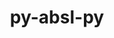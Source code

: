 ---
title: "py-absl-py"
layout: cache
categories: [package, develop]
meta: {"versions": ["1.2.0", "1.4.0"], "compilers": ["apple-clang@=14.0.0", "apple-clang@=14.0.3", "gcc@=11.3.0", "gcc@=7.3.1"], "oss": ["amzn2", "ubuntu22.04", "ventura"], "platforms": ["darwin", "linux"], "targets": ["aarch64", "ivybridge", "x86_64_v3", "x86_64_v4"], "stacks": ["ml-darwin-aarch64-mps", "ml-linux-x86_64-cpu", "ml-linux-x86_64-cuda", "ml-linux-x86_64-rocm", "root"], "num_specs": 26, "num_specs_by_stack": {"ml-darwin-aarch64-mps": 3, "root": 26, "ml-linux-x86_64-cuda": 9, "ml-linux-x86_64-rocm": 9, "ml-linux-x86_64-cpu": 9}}
spec_details: [{"hash": "vscoc5vfhaaca7ep4rv2coffgesjofxb", "compiler": "apple-clang@=14.0.0", "versions": ["1.4.0"], "os": "ventura", "platform": "darwin", "target": "aarch64", "variants": ["build_system=python_pip"], "stacks": ["ml-darwin-aarch64-mps", "root"], "size": "-", "tarball": "https://binaries.spack.io/develop/build_cache/darwin-ventura-aarch64/apple-clang-14.0.0/py-absl-py-1.4.0/darwin-ventura-aarch64-apple-clang-14.0.0-py-absl-py-1.4.0-vscoc5vfhaaca7ep4rv2coffgesjofxb.spack"}, {"hash": "hmbf2dxfctrp3an5wpzdttl7arr3vo2l", "compiler": "apple-clang@=14.0.0", "versions": ["1.4.0"], "os": "ventura", "platform": "darwin", "target": "aarch64", "variants": ["build_system=python_pip"], "stacks": ["ml-darwin-aarch64-mps", "root"], "size": "-", "tarball": "https://binaries.spack.io/develop/build_cache/darwin-ventura-aarch64/apple-clang-14.0.0/py-absl-py-1.4.0/darwin-ventura-aarch64-apple-clang-14.0.0-py-absl-py-1.4.0-hmbf2dxfctrp3an5wpzdttl7arr3vo2l.spack"}, {"hash": "on537u5ocn4ljladdxkphxzuzm4k7rfp", "compiler": "apple-clang@=14.0.3", "versions": ["1.4.0"], "os": "ventura", "platform": "darwin", "target": "aarch64", "variants": ["build_system=python_pip"], "stacks": ["ml-darwin-aarch64-mps", "root"], "size": "-", "tarball": "https://binaries.spack.io/develop/build_cache/darwin-ventura-aarch64/apple-clang-14.0.3/py-absl-py-1.4.0/darwin-ventura-aarch64-apple-clang-14.0.3-py-absl-py-1.4.0-on537u5ocn4ljladdxkphxzuzm4k7rfp.spack"}, {"hash": "pgvpjjnseioxd3nbsyxjwvq2akj5xazb", "compiler": "gcc@=7.3.1", "versions": ["1.2.0"], "os": "amzn2", "platform": "linux", "target": "ivybridge", "variants": ["build_system=python_pip"], "stacks": ["root"], "size": "-", "tarball": "https://binaries.spack.io/develop/build_cache/linux-amzn2-ivybridge/gcc-7.3.1/py-absl-py-1.2.0/linux-amzn2-ivybridge-gcc-7.3.1-py-absl-py-1.2.0-pgvpjjnseioxd3nbsyxjwvq2akj5xazb.spack"}, {"hash": "pzjlbxleajqeuw44ftlnxvzbywq5jyjv", "compiler": "gcc@=7.3.1", "versions": ["1.2.0"], "os": "amzn2", "platform": "linux", "target": "ivybridge", "variants": ["build_system=python_pip"], "stacks": ["root"], "size": "-", "tarball": "https://binaries.spack.io/develop/build_cache/linux-amzn2-ivybridge/gcc-7.3.1/py-absl-py-1.2.0/linux-amzn2-ivybridge-gcc-7.3.1-py-absl-py-1.2.0-pzjlbxleajqeuw44ftlnxvzbywq5jyjv.spack"}, {"hash": "dfyxc7mpzj67hkcieugzwd4xlziqxn7n", "compiler": "gcc@=7.3.1", "versions": ["1.2.0"], "os": "amzn2", "platform": "linux", "target": "ivybridge", "variants": ["build_system=python_pip"], "stacks": ["root"], "size": "-", "tarball": "https://binaries.spack.io/develop/build_cache/linux-amzn2-ivybridge/gcc-7.3.1/py-absl-py-1.2.0/linux-amzn2-ivybridge-gcc-7.3.1-py-absl-py-1.2.0-dfyxc7mpzj67hkcieugzwd4xlziqxn7n.spack"}, {"hash": "qhfik3qdo5z2j5srw6sw6lkmznk7inec", "compiler": "gcc@=7.3.1", "versions": ["1.2.0"], "os": "amzn2", "platform": "linux", "target": "ivybridge", "variants": ["build_system=python_pip"], "stacks": ["root"], "size": "-", "tarball": "https://binaries.spack.io/develop/build_cache/linux-amzn2-ivybridge/gcc-7.3.1/py-absl-py-1.2.0/linux-amzn2-ivybridge-gcc-7.3.1-py-absl-py-1.2.0-qhfik3qdo5z2j5srw6sw6lkmznk7inec.spack"}, {"hash": "6zp36dc2scovz7kz7ynaq36jnktbpb5y", "compiler": "gcc@=7.3.1", "versions": ["1.2.0"], "os": "amzn2", "platform": "linux", "target": "ivybridge", "variants": ["build_system=python_pip"], "stacks": ["root"], "size": "-", "tarball": "https://binaries.spack.io/develop/build_cache/linux-amzn2-ivybridge/gcc-7.3.1/py-absl-py-1.2.0/linux-amzn2-ivybridge-gcc-7.3.1-py-absl-py-1.2.0-6zp36dc2scovz7kz7ynaq36jnktbpb5y.spack"}, {"hash": "keqa64mwmqu2bafjucc6bovdkjffa7gn", "compiler": "gcc@=7.3.1", "versions": ["1.2.0"], "os": "amzn2", "platform": "linux", "target": "x86_64_v3", "variants": ["build_system=python_pip"], "stacks": ["root"], "size": "-", "tarball": "https://binaries.spack.io/develop/build_cache/linux-amzn2-x86_64_v3/gcc-7.3.1/py-absl-py-1.2.0/linux-amzn2-x86_64_v3-gcc-7.3.1-py-absl-py-1.2.0-keqa64mwmqu2bafjucc6bovdkjffa7gn.spack"}, {"hash": "dk2hc7mef5mwgr44ekzf32aoizu656ta", "compiler": "gcc@=7.3.1", "versions": ["1.2.0"], "os": "amzn2", "platform": "linux", "target": "x86_64_v3", "variants": ["build_system=python_pip"], "stacks": ["root"], "size": "-", "tarball": "https://binaries.spack.io/develop/build_cache/linux-amzn2-x86_64_v3/gcc-7.3.1/py-absl-py-1.2.0/linux-amzn2-x86_64_v3-gcc-7.3.1-py-absl-py-1.2.0-dk2hc7mef5mwgr44ekzf32aoizu656ta.spack"}, {"hash": "wahemghx4zvvlnpuqdaqchq2pyythevp", "compiler": "gcc@=7.3.1", "versions": ["1.2.0"], "os": "amzn2", "platform": "linux", "target": "x86_64_v3", "variants": [], "stacks": ["root"], "size": "-", "tarball": "https://binaries.spack.io/develop/build_cache/linux-amzn2-x86_64_v3/gcc-7.3.1/py-absl-py-1.2.0/linux-amzn2-x86_64_v3-gcc-7.3.1-py-absl-py-1.2.0-wahemghx4zvvlnpuqdaqchq2pyythevp.spack"}, {"hash": "arovdb5b3iwlmkc3edmujdbtnrhna5vg", "compiler": "gcc@=7.3.1", "versions": ["1.2.0"], "os": "amzn2", "platform": "linux", "target": "x86_64_v3", "variants": ["build_system=python_pip"], "stacks": ["root"], "size": "-", "tarball": "https://binaries.spack.io/develop/build_cache/linux-amzn2-x86_64_v3/gcc-7.3.1/py-absl-py-1.2.0/linux-amzn2-x86_64_v3-gcc-7.3.1-py-absl-py-1.2.0-arovdb5b3iwlmkc3edmujdbtnrhna5vg.spack"}, {"hash": "eynmkdgrw5gxm7ecunwol67boftd53zx", "compiler": "gcc@=7.3.1", "versions": ["1.2.0"], "os": "amzn2", "platform": "linux", "target": "x86_64_v3", "variants": [], "stacks": ["root"], "size": "-", "tarball": "https://binaries.spack.io/develop/build_cache/linux-amzn2-x86_64_v3/gcc-7.3.1/py-absl-py-1.2.0/linux-amzn2-x86_64_v3-gcc-7.3.1-py-absl-py-1.2.0-eynmkdgrw5gxm7ecunwol67boftd53zx.spack"}, {"hash": "i2hmzfw2rkzokvx2orbf5gd7gfgct2kt", "compiler": "gcc@=7.3.1", "versions": ["1.2.0"], "os": "amzn2", "platform": "linux", "target": "x86_64_v3", "variants": [], "stacks": ["root"], "size": "-", "tarball": "https://binaries.spack.io/develop/build_cache/linux-amzn2-x86_64_v3/gcc-7.3.1/py-absl-py-1.2.0/linux-amzn2-x86_64_v3-gcc-7.3.1-py-absl-py-1.2.0-i2hmzfw2rkzokvx2orbf5gd7gfgct2kt.spack"}, {"hash": "6mgvlqcopi5bs2g6xcu2izjme2vy42rh", "compiler": "gcc@=7.3.1", "versions": ["1.2.0"], "os": "amzn2", "platform": "linux", "target": "x86_64_v3", "variants": [], "stacks": ["root"], "size": "-", "tarball": "https://binaries.spack.io/develop/build_cache/linux-amzn2-x86_64_v3/gcc-7.3.1/py-absl-py-1.2.0/linux-amzn2-x86_64_v3-gcc-7.3.1-py-absl-py-1.2.0-6mgvlqcopi5bs2g6xcu2izjme2vy42rh.spack"}, {"hash": "jxgktxm2janzaexbkycfcwe6xckmodpn", "compiler": "gcc@=7.3.1", "versions": ["1.2.0"], "os": "amzn2", "platform": "linux", "target": "x86_64_v3", "variants": ["build_system=python_pip"], "stacks": ["root"], "size": "-", "tarball": "https://binaries.spack.io/develop/build_cache/linux-amzn2-x86_64_v3/gcc-7.3.1/py-absl-py-1.2.0/linux-amzn2-x86_64_v3-gcc-7.3.1-py-absl-py-1.2.0-jxgktxm2janzaexbkycfcwe6xckmodpn.spack"}, {"hash": "r2pyuz45gwrsvc63ifgmd5hg2dbqqusp", "compiler": "gcc@=7.3.1", "versions": ["1.2.0"], "os": "amzn2", "platform": "linux", "target": "x86_64_v4", "variants": [], "stacks": ["root"], "size": "-", "tarball": "https://binaries.spack.io/develop/build_cache/linux-amzn2-x86_64_v4/gcc-7.3.1/py-absl-py-1.2.0/linux-amzn2-x86_64_v4-gcc-7.3.1-py-absl-py-1.2.0-r2pyuz45gwrsvc63ifgmd5hg2dbqqusp.spack"}, {"hash": "mflzvbkjjjf2etlpskrwfumcbywkbhnu", "compiler": "gcc@=11.3.0", "versions": ["1.4.0"], "os": "ubuntu22.04", "platform": "linux", "target": "x86_64_v3", "variants": ["build_system=python_pip"], "stacks": ["ml-linux-x86_64-cuda", "ml-linux-x86_64-rocm", "ml-linux-x86_64-cpu", "root"], "size": "-", "tarball": "https://binaries.spack.io/develop/build_cache/linux-ubuntu22.04-x86_64_v3/gcc-11.3.0/py-absl-py-1.4.0/linux-ubuntu22.04-x86_64_v3-gcc-11.3.0-py-absl-py-1.4.0-mflzvbkjjjf2etlpskrwfumcbywkbhnu.spack"}, {"hash": "ef67nnhgfo7diwmjwivjinf55nxsobdk", "compiler": "gcc@=11.3.0", "versions": ["1.4.0"], "os": "ubuntu22.04", "platform": "linux", "target": "x86_64_v3", "variants": ["build_system=python_pip"], "stacks": ["ml-linux-x86_64-cuda", "ml-linux-x86_64-rocm", "ml-linux-x86_64-cpu", "root"], "size": "-", "tarball": "https://binaries.spack.io/develop/build_cache/linux-ubuntu22.04-x86_64_v3/gcc-11.3.0/py-absl-py-1.4.0/linux-ubuntu22.04-x86_64_v3-gcc-11.3.0-py-absl-py-1.4.0-ef67nnhgfo7diwmjwivjinf55nxsobdk.spack"}, {"hash": "eiy3fpb27yi5sgqbh4sijofaa4rrpjrv", "compiler": "gcc@=11.3.0", "versions": ["1.4.0"], "os": "ubuntu22.04", "platform": "linux", "target": "x86_64_v3", "variants": ["build_system=python_pip"], "stacks": ["ml-linux-x86_64-cuda", "ml-linux-x86_64-rocm", "ml-linux-x86_64-cpu", "root"], "size": "-", "tarball": "https://binaries.spack.io/develop/build_cache/linux-ubuntu22.04-x86_64_v3/gcc-11.3.0/py-absl-py-1.4.0/linux-ubuntu22.04-x86_64_v3-gcc-11.3.0-py-absl-py-1.4.0-eiy3fpb27yi5sgqbh4sijofaa4rrpjrv.spack"}, {"hash": "emaix6ut4cehdzqek4dz56dusyyyhkzk", "compiler": "gcc@=11.3.0", "versions": ["1.4.0"], "os": "ubuntu22.04", "platform": "linux", "target": "x86_64_v3", "variants": ["build_system=python_pip"], "stacks": ["ml-linux-x86_64-cuda", "ml-linux-x86_64-rocm", "ml-linux-x86_64-cpu", "root"], "size": "-", "tarball": "https://binaries.spack.io/develop/build_cache/linux-ubuntu22.04-x86_64_v3/gcc-11.3.0/py-absl-py-1.4.0/linux-ubuntu22.04-x86_64_v3-gcc-11.3.0-py-absl-py-1.4.0-emaix6ut4cehdzqek4dz56dusyyyhkzk.spack"}, {"hash": "6qrys5qqfkxb5ncgnbcpgskunuva7hol", "compiler": "gcc@=11.3.0", "versions": ["1.4.0"], "os": "ubuntu22.04", "platform": "linux", "target": "x86_64_v3", "variants": ["build_system=python_pip"], "stacks": ["ml-linux-x86_64-cuda", "ml-linux-x86_64-rocm", "ml-linux-x86_64-cpu", "root"], "size": "-", "tarball": "https://binaries.spack.io/develop/build_cache/linux-ubuntu22.04-x86_64_v3/gcc-11.3.0/py-absl-py-1.4.0/linux-ubuntu22.04-x86_64_v3-gcc-11.3.0-py-absl-py-1.4.0-6qrys5qqfkxb5ncgnbcpgskunuva7hol.spack"}, {"hash": "gaokzyf5yhhzrntuu2fuubagmrpln55j", "compiler": "gcc@=11.3.0", "versions": ["1.4.0"], "os": "ubuntu22.04", "platform": "linux", "target": "x86_64_v3", "variants": ["build_system=python_pip"], "stacks": ["ml-linux-x86_64-cuda", "ml-linux-x86_64-rocm", "ml-linux-x86_64-cpu", "root"], "size": "-", "tarball": "https://binaries.spack.io/develop/build_cache/linux-ubuntu22.04-x86_64_v3/gcc-11.3.0/py-absl-py-1.4.0/linux-ubuntu22.04-x86_64_v3-gcc-11.3.0-py-absl-py-1.4.0-gaokzyf5yhhzrntuu2fuubagmrpln55j.spack"}, {"hash": "uu4msaqqxzvmjzfanxo4ygv5xk5ylrxg", "compiler": "gcc@=11.3.0", "versions": ["1.4.0"], "os": "ubuntu22.04", "platform": "linux", "target": "x86_64_v3", "variants": ["build_system=python_pip"], "stacks": ["ml-linux-x86_64-cuda", "ml-linux-x86_64-rocm", "ml-linux-x86_64-cpu", "root"], "size": "-", "tarball": "https://binaries.spack.io/develop/build_cache/linux-ubuntu22.04-x86_64_v3/gcc-11.3.0/py-absl-py-1.4.0/linux-ubuntu22.04-x86_64_v3-gcc-11.3.0-py-absl-py-1.4.0-uu4msaqqxzvmjzfanxo4ygv5xk5ylrxg.spack"}, {"hash": "tjsvfycrryiklclote2n5xt7xrtvgkmd", "compiler": "gcc@=11.3.0", "versions": ["1.4.0"], "os": "ubuntu22.04", "platform": "linux", "target": "x86_64_v3", "variants": ["build_system=python_pip"], "stacks": ["ml-linux-x86_64-cuda", "ml-linux-x86_64-rocm", "ml-linux-x86_64-cpu", "root"], "size": "-", "tarball": "https://binaries.spack.io/develop/build_cache/linux-ubuntu22.04-x86_64_v3/gcc-11.3.0/py-absl-py-1.4.0/linux-ubuntu22.04-x86_64_v3-gcc-11.3.0-py-absl-py-1.4.0-tjsvfycrryiklclote2n5xt7xrtvgkmd.spack"}, {"hash": "t4l72535jldo6ierldxnqhxi7va4tj5q", "compiler": "gcc@=11.3.0", "versions": ["1.4.0"], "os": "ubuntu22.04", "platform": "linux", "target": "x86_64_v3", "variants": ["build_system=python_pip"], "stacks": ["ml-linux-x86_64-cuda", "ml-linux-x86_64-rocm", "ml-linux-x86_64-cpu", "root"], "size": "-", "tarball": "https://binaries.spack.io/develop/build_cache/linux-ubuntu22.04-x86_64_v3/gcc-11.3.0/py-absl-py-1.4.0/linux-ubuntu22.04-x86_64_v3-gcc-11.3.0-py-absl-py-1.4.0-t4l72535jldo6ierldxnqhxi7va4tj5q.spack"}]
---